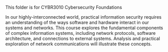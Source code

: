 This folder is for CYBR3010 Cybersecurity Foundations

In our highly-interconnected world, practical information security requires an understanding of the ways software and hardware interact in our systems and networks. This course explores the fundamental components of complex information systems, including network protocols, software architecture, and connections to external systems. Analysis and practical exploration of network communications will illustrate these concepts.
